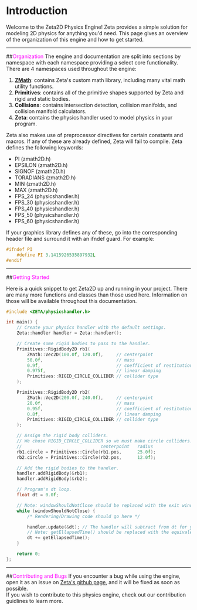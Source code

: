 # Introduction

Welcome to the Zeta2D Physics Engine! Zeta provides a simple solution for modeling 2D physics for anything you'd need. This page gives an overview of the organization of this engine and how to get started.

___

##<span style="color:fuchsia">Organization</span>
The engine and documentation are split into sections by namespace with each namespace providing a select core functionality. There are 4 namespaces used throughout the engine:  

1. [**ZMath**](https://salamence064.github.io/Zeta2D/zmath/): contains Zeta's custom math library, including many vital math utility functions.
2. **Primitives**: contains all of the primitive shapes supported by Zeta and rigid and static bodies.
3. **Collisions**: contains intersection detection, collision manifolds, and collision manifold calculators.
4. **Zeta**: contains the physics handler used to model physics in your program.
  
Zeta also makes use of preprocessor directives for certain constants and macros. If any of these are already defined, Zeta will fail to compile. Zeta defines the following keywords:

* PI (zmath2D.h)
* EPSILON (zmath2D.h)
* SIGNOF (zmath2D.h)
* TORADIANS (zmath2D.h)
* MIN (zmath2D.h)
* MAX (zmath2D.h)
* FPS_24 (physicshandler.h)
* FPS_30 (physicshandler.h)
* FPS_40 (physicshandler.h)
* FPS_50 (physicshandler.h)
* FPS_60 (physicshandler.h)

If your graphics library defines any of these, go into the corresponding header file and surround it with an ifndef guard. For example:
```c++
#ifndef PI
    #define PI 3.1415926535897932L
#endif
```

___

##<span style="color:fuchsia">Getting Started</span>

Here is a quick snippet to get Zeta2D up and running in your project. There are many more functions and classes than those used here. Information on those will be available throughout this documentation.

```c++
#include <ZETA/physicshandler.h>

int main() {
    // Create your physics handler with the default settings.
    Zeta::handler handler = Zeta::handler();

    // Create some rigid bodies to pass to the handler.
    Primitives::RigidBody2D rb1(
        ZMath::Vec2D(100.0f, 120.0f),     // centerpoint
        50.0f,                            // mass
        0.9f,                             // coefficient of restitution
        0.975f,                           // linear damping
        Primitives::RIGID_CIRCLE_COLLIDER // collider type
    );

    Primitives::RigidBody2D rb2(
        ZMath::Vec2D(200.0f, 240.0f),     // centerpoint
        20.0f,                            // mass
        0.95f,                            // coefficient of restitution
        0.8f,                             // linear damping
        Primitives::RIGID_CIRCLE_COLLIDER // collider type
    );

    // Assign the rigid body colliders.
    // We chose RIGID_CIRCLE_COLLIDER so we must make circle colliders.
    //                              centerpoint   radius
    rb1.circle = Primitives::Circle(rb1.pos,      25.0f);
    rb2.circle = Primitives::Circle(rb2.pos,      12.0f);

    // Add the rigid bodies to the handler.
    handler.addRigidBody(&rb1);
    handler.addRigidBody(&rb2);

    // Program's dt loop.
    float dt = 0.0f;

    // Note: windowShouldNotClose should be replaced with the exit window condition in your graphics library.
    while (windowShouldNotClose) {
        /* Rendering/Drawing code should go here */

        handler.update(&dt); // The handler will subtract from dt for you.
        // Note: getEllapsedTime() should be replaced with the equivalent function in your graphics library.
        dt += getEllapsedTime(); 
    }

    return 0;
};
```

___

##<span style="color:fuchsia">Contributing and Bugs</span>
If you encounter a bug while using the engine, open it as an issue on [Zeta's github page](https://github.com/Salamence064/Zeta2D), and it will be fixed as soon as possible.  
If you wish to contribute to this physics engine, check out our contribution guidlines to learn more.
